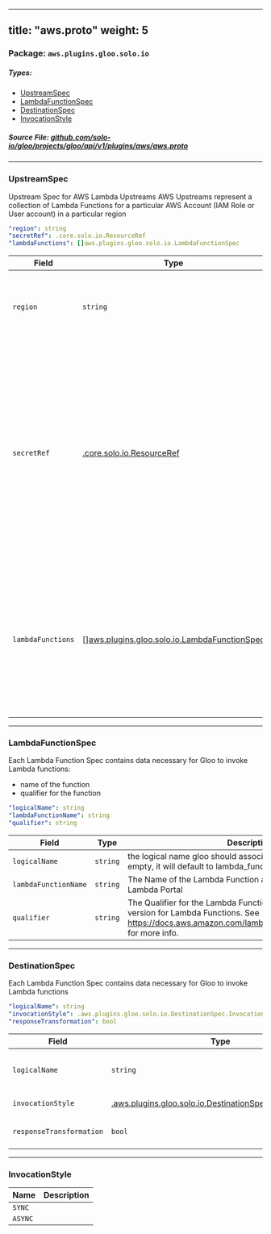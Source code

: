 
---
title: "aws.proto"
weight: 5
---

<!-- Code generated by solo-kit. DO NOT EDIT. -->


### Package: `aws.plugins.gloo.solo.io` 
##### Types:


- [UpstreamSpec](#UpstreamSpec)
- [LambdaFunctionSpec](#LambdaFunctionSpec)
- [DestinationSpec](#DestinationSpec)
- [InvocationStyle](#InvocationStyle)
  



##### Source File: [github.com/solo-io/gloo/projects/gloo/api/v1/plugins/aws/aws.proto](https://github.com/solo-io/gloo/blob/master/projects/gloo/api/v1/plugins/aws/aws.proto)





---
### <a name="UpstreamSpec">UpstreamSpec</a>

 
Upstream Spec for AWS Lambda Upstreams
AWS Upstreams represent a collection of Lambda Functions for a particular AWS Account (IAM Role or User account)
in a particular region

```yaml
"region": string
"secretRef": .core.solo.io.ResourceRef
"lambdaFunctions": []aws.plugins.gloo.solo.io.LambdaFunctionSpec

```

| Field | Type | Description | Default |
| ----- | ---- | ----------- |----------- | 
| `region` | `string` | The AWS Region where the desired Lambda Functions exxist |  |
| `secretRef` | [.core.solo.io.ResourceRef](../../../../../../../../solo-kit/api/v1/ref.proto.sk#ResourceRef) | A [Gloo Secret Ref](https://gloo.solo.io/introduction/concepts/#Secrets) to an AWS Secret AWS Secrets can be created with `glooctl secret create aws ...` If the secret is created manually, it must conform to the following structure: ``` access_key: <aws access key> secret_key: <aws secret key> ``` |  |
| `lambdaFunctions` | [[]aws.plugins.gloo.solo.io.LambdaFunctionSpec](../aws.proto.sk#LambdaFunctionSpec) | The list of Lambda Functions contained within this region. This list will be automatically populated by Gloo if discovery is enabled for AWS Lambda Functions |  |




---
### <a name="LambdaFunctionSpec">LambdaFunctionSpec</a>

 
Each Lambda Function Spec contains data necessary for Gloo to invoke Lambda functions:
- name of the function
- qualifier for the function

```yaml
"logicalName": string
"lambdaFunctionName": string
"qualifier": string

```

| Field | Type | Description | Default |
| ----- | ---- | ----------- |----------- | 
| `logicalName` | `string` | the logical name gloo should associate with this function. if left empty, it will default to lambda_function_name+qualifier |  |
| `lambdaFunctionName` | `string` | The Name of the Lambda Function as it appears in the AWS Lambda Portal |  |
| `qualifier` | `string` | The Qualifier for the Lambda Function. Qualifiers act as a kind of version for Lambda Functions. See https://docs.aws.amazon.com/lambda/latest/dg/API_Invoke.html for more info. |  |




---
### <a name="DestinationSpec">DestinationSpec</a>

 
Each Lambda Function Spec contains data necessary for Gloo to invoke Lambda functions

```yaml
"logicalName": string
"invocationStyle": .aws.plugins.gloo.solo.io.DestinationSpec.InvocationStyle
"responseTransformation": bool

```

| Field | Type | Description | Default |
| ----- | ---- | ----------- |----------- | 
| `logicalName` | `string` | The Logical Name of the LambdaFunctionSpec to be invoked. |  |
| `invocationStyle` | [.aws.plugins.gloo.solo.io.DestinationSpec.InvocationStyle](../aws.proto.sk#InvocationStyle) | Can be either Sync or Async. |  |
| `responseTransformation` | `bool` | de-jsonify response bodies returned from aws lambda |  |




---
### <a name="InvocationStyle">InvocationStyle</a>



| Name | Description |
| ----- | ----------- | 
| `SYNC` |  |
| `ASYNC` |  |





<!-- Start of HubSpot Embed Code -->
<script type="text/javascript" id="hs-script-loader" async defer src="//js.hs-scripts.com/5130874.js"></script>
<!-- End of HubSpot Embed Code -->
